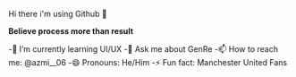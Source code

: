 Hi there i'm using Github 👋

<b>Believe process more than result</b>

-🌱 I’m currently learning UI/UX
-💬 Ask me about GenRe
-📫 How to reach me: @azmi__06
-😄 Pronouns: He/Him
-⚡ Fun fact: Manchester United Fans
<!--
**Naufal1Azmi/Naufal1Azmi** is a ✨ _special_ ✨ repository because its `README.md` (this file) appears on your GitHub profile.

Here are some ideas to get you started:

- 🔭 I’m currently working on 
- 🌱 I’m currently learning UI/UX
- 👯 I’m looking to collaborate on ...
- 🤔 I’m looking for help with ...
- 💬 Ask me about GenRe
- 📫 How to reach me: @azmi__06
- 😄 Pronouns: He/Him
- ⚡ Fun fact: Manchester United Fans
-->
